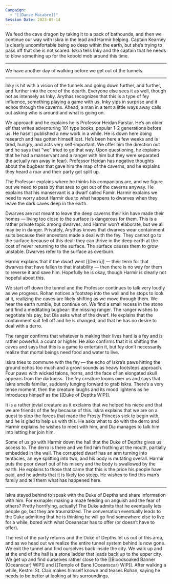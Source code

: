 ```yaml
---
Campaign:
  - "[[Danse Macabre]]"
Session Date: 2023-05-14
---
```

We feed the cave dragon by taking it to a pack of bathounds, and then we continue our way with Iskra in the lead and Harmir helping. Captain Kearney is clearly uncomfortable being so deep within the earth, but she’s trying to pass off that she is not scared. Iskra tells Inky and the captain that he needs to blow something up for the kobold mob around this time.

---

We have another day of walking before we get out of the tunnels.

---

Inky is hit with a vision of the tunnels and going down further, and further, and further into the core of the dearth. Everyone else sees it as well, though not as intensely as Inky. Arythas recognizes that this is a type of fey influence, something playing a game with us. Inky yips in surprise and it echos through the caverns. Ahead, a man in a tent a little ways away calls out asking who is around and what is going on.

We approach and he explains he is Professor Heidan Farstar. He’s an older elf that writes adventuring 101 type books, popular 1-2 generations before us. He hasn’t published a new work in a while. He is down here doing research and has gotten himself lost. He’s been here a few weeks and is tired, hungry, and acts very self-important. We offer him the direction out and he says that “we” tried to go that way. Upon questioning, he explains that he had a manservant and a ranger with him but they were separated (he actually ran away in fear). Professor Heidan has negative thoughts about the bugbear that gave him the map of the caverns, and he explains they heard a roar and their party got split up.

The Professor explains where he thinks his companions are, and we figure out we need to pass by that area to get out of the caverns anyway. He explains that his manservant is a dwarf called Famir. Harmir explains we need to worry about Harmir due to what happens to dwarves when they leave the dark caves deep in the earth.

Dwarves are not meant to leave the deep caverns their kin have made their homes — living too close to the surface is dangerous for them. This is a rather private topic among dwarves, and Harmir won’t elaborate, but we all may be in danger. Privately, Arythas knows that dwarves wear containment suits because their ancestors made a deal with the fey. They cannot go to the surface because of this deal: they can thrive in the deep earth at the cost of never returning to the surface. The surface causes them to grow unstable. Dwarves refer to the surface as overburn.

Harmir explains that if the dwarf went [[Derro]] — their term for that dwarves that have fallen to that instability — then there is no way for them to reverse it and save him. Hopefully he is okay, though Harmir is clearly not hopeful about this.

We start off down the tunnel and the Professor continues to talk very loudly as we progress. Rohan notices a footstep into the wall and he stops to look at it, realizing the caves are likely shifting as we move through them. We hear the earth rumble, but continue on. We find a small recess in the stone and find a meditating bugbear: the missing ranger. The ranger wishes to negotiate his pay, but Dia asks what of the dwarf. He explains that the containment suit fell off and he is changed, and that he has no desire to deal with a derro.

The ranger confirms that whatever is making their lives hard is a fey and is rather powerful: a count or higher. He also confirms that it is shifting the caves and says that this is a game to entertain it, but fey don’t necessarily realize that mortal beings need food and water to live.

Iskra tries to commune with the fey — the echo of Iskra’s paws hitting the ground echos too much and a growl sounds as heavy footsteps approach. Four paws with wicked talons, horns, and the face of an elongated skull appears from the darkness. The fey creature looms over us and says that Iskra smells familiar, suddenly lunging forward to grab Iskra. There’s a very tense moment, then the creature laughs and its mood lightens as he introduces himself as the [[Duke of Depths WIP]].

It is a rather jovial creature as it exclaims that we helped his niece and that we are friends of the fey because of this. Iskra explains that we are on a quest to stop the forces that made the Frosty Princess sick to begin with, and he is glad to help us with this. He asks what to do with the derro and Harmir explains he wishes to meet with him, and Dia manages to talk him into letting her join him.

Some of us go with Harmir down the hall that the Duke of Depths gives us access to. The derro is there and we find him frothing at the mouth, partially embedded in the wall. The corrupted dwarf has an arm turning into tentacles, an eye splitting into two, and his body is mutating overall. Harmir puts the poor dwarf out of his misery and the body is swallowed by the earth. He explains to those that came that this is the price his people have paid, and he admits that it is likely too steep. He wishes to find this man’s family and tell them what has happened here.

---

Iskra stayed behind to speak with the Duke of Depths and share information with him. For exmaple: making a maze feeding on anguish and the fear of others? Pretty horrifying, actually! The Duke admits that he eventually lets people go, but they are traumatized. The conversation eventually leads to the Duke admitting that he is thinking he will go find somewhere else to live for a while, bored with what Oceanscar has to offer (or doesn’t have to offer).

The rest of the party returns and the Duke of Depths let us out of this area, and as we head out we realize the entire tunnel system behind is now gone. We exit the tunnel and find ourselves back inside the city. We walk up and at the end of the hall is a stone ladder that leads back up to the upper city. We get up and find ourselves rather close to the [[Bloodsoaked Banner (Oceanscar) WIP]] and [[Temple of Bane (Oceanscar) WIP]]. After walking a while, Kestrel St. Clair makes himself known and teases Rohan, saying he needs to be better at looking at his surroundings.